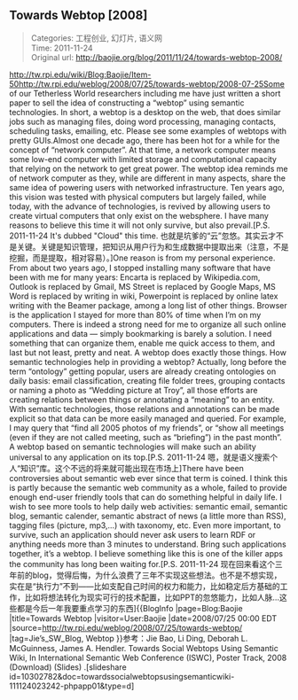 Towards Webtop [2008]
---
    
> Categories: 工程创业, 幻灯片, 语义网  
> Time: 2011-11-24  
> Original url: <http://baojie.org/blog/2011/11/24/towards-webtop-2008/>
    
http://tw.rpi.edu/wiki/Blog:Baojie/Item-50http://tw.rpi.edu/weblog/2008/07/25/towards-webtop/2008-07-25Some of our Tetherless World researchers including me have just written a short paper to sell the idea of constructing a “webtop” using semantic technologies. In short, a webtop is a desktop on the web, that does similar jobs such as managing files, doing word processing, managing contacts, scheduling tasks, emailing, etc. Please see some examples of webtops with pretty GUIs.Almost one decade ago, there has been hot for a while for the concept of “network computer”. At that time, a network computer means some low-end computer with limited storage and computational capacity that relying on the network to get great power. The webtop idea reminds me of network computer as they, while are different in many aspects, share the same idea of powering users with networked infrastructure. Ten years ago, this vision was tested with physical computers but largely failed, while today, with the advance of technologies, is revived by allowing users to create virtual computers that only exist on the websphere. I have many reasons to believe this time it will not only survive, but also prevail.[P.S. 2011-11-24 It's dubbed "Cloud" this time. 也就是坑爹的“云”忽悠。其实云才不是关键。关键是知识管理，把知识从用户行为和生成数据中提取出来（注意，不是挖掘，而是提取，相对容易）。]One reason is from my personal experience. From about two years ago, I stopped installing many software that have been with me for many years: Encarta is replaced by Wikipedia.com, Outlook is replaced by Gmail, MS Street is replaced by Google Maps, MS Word is replaced by writing in wiki, Powerpoint is replaced by online latex writing with the Beamer package, among a long list of other things. Browser is the application I stayed for more than 80% of time when I’m on my computers. There is indeed a strong need for me to organize all such online applications and data — simply bookmarking is barely a solution. I need something that can organize them, enable me quick access to them, and last but not least, pretty and neat. A webtop does exactly those things.     How semantic technologies help in providing a webtop? Actually, long before the term “ontology” getting popular, users are already creating ontologies on daily basis: email classification, creating file folder trees, grouping contacts or naming a photo as “Wedding picture at Troy”, all those efforts are creating relations between things or annotating a “meaning” to an entity. With semantic technologies, those relations and annotations can be made explicit so that data can be more easily managed and queried. For example, I may query that “find all 2005 photos of my friends”, or “show all meetings (even if they are not called meeting, such as “briefing”) in the past month”. A webtop based on semantic technologies will make such an ability universal to any application on its top.[P.S. 2011-11-24 嗯，就是语义搜索个人“知识”库。这个不远的将来就可能出现在市场上]There have been controversies about semantic web ever since that term is coined. I think this is partly because the semantic web community as a whole, failed to provide enough end-user friendly tools that can do something helpful in daily life. I wish to see more tools to help daily web activities: semantic email, semantic blog, semantic calender, semantic abstract of news (a little more than RSS), tagging files (picture, mp3,…) with taxonomy, etc. Even more important, to survive, such an application should never ask users to learn RDF or anything needs more than 3 minutes to understand. Bring such applications together, it’s a webtop. I believe something like this is one of the killer apps the community has long been waiting for.[P.S. 2011-11-24 现在回来看这个三年前的blog，觉得后悔，为什么浪费了三年不实现这些想法。也不是不想实现，实在是“执行力”不到——比如支配自己时间的权力和能力，比如稳定后方基础的工作，比如将想法转化为现实可行的技术配置，比如PPT的忽悠能力，比如人脉...这些都是今后一年我要重点学习的东西]{{BlogInfo |page=Blog:Baojie |title=Towards Webtop |visitor=User:Baojie |date=2008/07/25 00:00 EDT |source=http://tw.rpi.edu/weblog/2008/07/25/towards-webtop/ |tag=Jie’s_SW_Blog, Webtop }}参考：Jie Bao, Li Ding, Deborah L. McGuinness, James A. Hendler. Towards Social Webtops Using Semantic Wiki, In International Semantic Web Conference (ISWC), Poster Track, 2008 (Download) (Slides) .[slideshare id=10302782&doc=towardssocialwebtopsusingsemanticwiki-111124023242-phpapp01&type=d]     
    